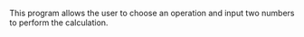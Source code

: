 This program allows the user to choose an operation and input two numbers to perform the calculation.
